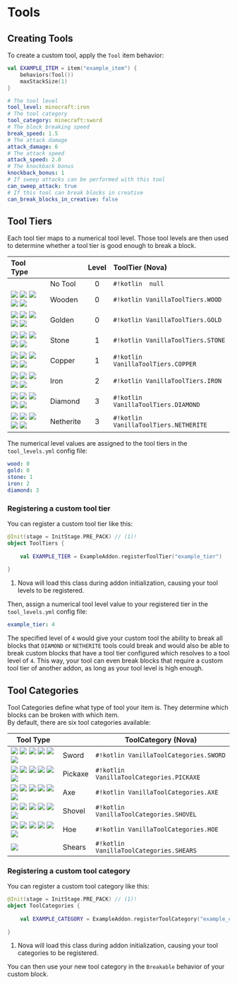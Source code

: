 # Tools

## Creating Tools

To create a custom tool, apply the `Tool` item behavior:

```kotlin
val EXAMPLE_ITEM = item("example_item") {
    behaviors(Tool())
    maxStackSize(1)
}
```

```yaml title="configs/example_item.yml"
# The tool level
tool_level: minecraft:iron
# The tool category
tool_category: minecraft:sword
# The block breaking speed
break_speed: 1.5
# The attack damage
attack_damage: 6
# The attack speed
attack_speed: 2.0
# The knockback bonus
knockback_bonus: 1
# If sweep attacks can be performed with this tool
can_sweep_attack: true
# If this tool can break blocks in creative
can_break_blocks_in_creative: false
```

## Tool Tiers

Each tool tier maps to a numerical tool level. Those tool levels are then used to determine whether a tool tier is good enough to break a block.

| Tool Type                                                                                                                                                                                |           | Level | ToolTier (Nova)                       |
|:-----------------------------------------------------------------------------------------------------------------------------------------------------------------------------------------|:----------|:-----:|:--------------------------------------|
|                                                                                                                                                                                          | No Tool   |   0   | `#!kotlin  null`                      |
| ![](https://i.imgur.com/zt8w7iB.png) ![](https://i.imgur.com/Y6Hn8fL.png) ![](https://i.imgur.com/bb7jEps.png) ![](https://i.imgur.com/q6nuatc.png) ![](https://i.imgur.com/W8ptAcq.png) | Wooden    |   0   | `#!kotlin VanillaToolTiers.WOOD`      |
| ![](https://i.imgur.com/FFnp0Ld.png) ![](https://i.imgur.com/rJsExXO.png) ![](https://i.imgur.com/qBENgXh.png) ![](https://i.imgur.com/SDrqTP4.png) ![](https://i.imgur.com/EYZBA4g.png) | Golden    |   0   | `#!kotlin VanillaToolTiers.GOLD`      |
| ![](https://i.imgur.com/IKvJeLF.png) ![](https://i.imgur.com/hYEuDZN.png) ![](https://i.imgur.com/bkvJvR7.png) ![](https://i.imgur.com/N1vrnDN.png) ![](https://i.imgur.com/wp7VAfg.png) | Stone     |   1   | `#!kotlin VanillaToolTiers.STONE`     |
| ![](https://i.imgur.com/SqI6QW9.png) ![](https://i.imgur.com/8xWrkN0.png) ![](https://i.imgur.com/lucVLxq.png) ![](https://i.imgur.com/S96iwAM.png) ![](https://i.imgur.com/PszXW98.png) | Copper    |   1   | `#!kotlin VanillaToolTiers.COPPER`    |
| ![](https://i.imgur.com/mGa1Dzu.png) ![](https://i.imgur.com/Nhu5nO9.png) ![](https://i.imgur.com/RbftIo9.png) ![](https://i.imgur.com/nDClTnD.png) ![](https://i.imgur.com/EPcYxuA.png) | Iron      |   2   | `#!kotlin VanillaToolTiers.IRON`      |
| ![](https://i.imgur.com/yCaEIth.png) ![](https://i.imgur.com/zil2SHK.png) ![](https://i.imgur.com/pNf6dQz.png) ![](https://i.imgur.com/HDYjVTo.png) ![](https://i.imgur.com/zOudt70.png) | Diamond   |   3   | `#!kotlin VanillaToolTiers.DIAMOND`   |
| ![](https://i.imgur.com/fEwFVrl.png) ![](https://i.imgur.com/0xMjQJC.png) ![](https://i.imgur.com/ymr5xQz.png) ![](https://i.imgur.com/B0wkTx1.png) ![](https://i.imgur.com/8HaemT3.png) | Netherite |   3   | `#!kotlin VanillaToolTiers.NETHERITE` |

The numerical level values are assigned to the tool tiers in the `tool_levels.yml` config file:

```yaml title="tool_levels.yml"
wood: 0
gold: 0
stone: 1
iron: 2
diamond: 3
```

### Registering a custom tool tier

You can register a custom tool tier like this:

```kotlin
@Init(stage = InitStage.PRE_PACK) // (1)!
object ToolTiers {
    
    val EXAMPLE_TIER = ExampleAddon.registerToolTier("example_tier")
    
}
```

1. Nova will load this class during addon initialization, causing your tool levels to be registered.

Then, assign a numerical tool level value to your registered tier in the `tool_levels.yml` config file:

```yaml title="tool_levels.yml"
example_tier: 4
```

The specified level of `4` would give your custom tool the ability to break all blocks that `DIAMOND` or `NETHERITE` tools
could break and would also be able to break custom blocks that have a tool tier configured which resolves to a tool level of
`4`. This way, your tool can even break blocks that require a custom tool tier of another addon, as long as your
tool level is high enough.

## Tool Categories

Tool Categories define what type of tool your item is. They determine which blocks can be broken with which item.  
By default, there are six tool categories available:

| Tool Type                                                                                                                                                                                                                     |         | ToolCategory (Nova)                      |
|-------------------------------------------------------------------------------------------------------------------------------------------------------------------------------------------------------------------------------|---------|------------------------------------------|
| ![](https://i.imgur.com/zt8w7iB.png) ![](https://i.imgur.com/IKvJeLF.png) ![](https://i.imgur.com/mGa1Dzu.png) ![](https://i.imgur.com/FFnp0Ld.png) ![](https://i.imgur.com/yCaEIth.png) ![](https://i.imgur.com/fEwFVrl.png) | Sword   | `#!kotlin VanillaToolCategories.SWORD`   |
| ![](https://i.imgur.com/Y6Hn8fL.png) ![](https://i.imgur.com/hYEuDZN.png) ![](https://i.imgur.com/Nhu5nO9.png) ![](https://i.imgur.com/rJsExXO.png) ![](https://i.imgur.com/zil2SHK.png) ![](https://i.imgur.com/0xMjQJC.png) | Pickaxe | `#!kotlin VanillaToolCategories.PICKAXE` |
| ![](https://i.imgur.com/bb7jEps.png) ![](https://i.imgur.com/bkvJvR7.png) ![](https://i.imgur.com/RbftIo9.png) ![](https://i.imgur.com/qBENgXh.png) ![](https://i.imgur.com/pNf6dQz.png) ![](https://i.imgur.com/ymr5xQz.png) | Axe     | `#!kotlin VanillaToolCategories.AXE`     |
| ![](https://i.imgur.com/q6nuatc.png) ![](https://i.imgur.com/N1vrnDN.png) ![](https://i.imgur.com/nDClTnD.png) ![](https://i.imgur.com/SDrqTP4.png) ![](https://i.imgur.com/HDYjVTo.png) ![](https://i.imgur.com/B0wkTx1.png) | Shovel  | `#!kotlin VanillaToolCategories.SHOVEL`  |
| ![](https://i.imgur.com/W8ptAcq.png) ![](https://i.imgur.com/wp7VAfg.png) ![](https://i.imgur.com/EPcYxuA.png) ![](https://i.imgur.com/EYZBA4g.png) ![](https://i.imgur.com/zOudt70.png) ![](https://i.imgur.com/8HaemT3.png) | Hoe     | `#!kotlin VanillaToolCategories.HOE`     |
| ![](https://i.imgur.com/upeQm3A.png)                                                                                                                                                                                          | Shears  | `#!kotlin VanillaToolCategories.SHEARS`  |

### Registering a custom tool category

You can register a custom tool category like this:

```kotlin
@Init(stage = InitStage.PRE_PACK) // (1)!
object ToolCategories {
    
    val EXAMPLE_CATEGORY = ExampleAddon.registerToolCategory("example_category")
    
}
```

1. Nova will load this class during addon initialization, causing your tool categories to be registered.

You can then use your new tool category in the `Breakable` behavior of your custom block.